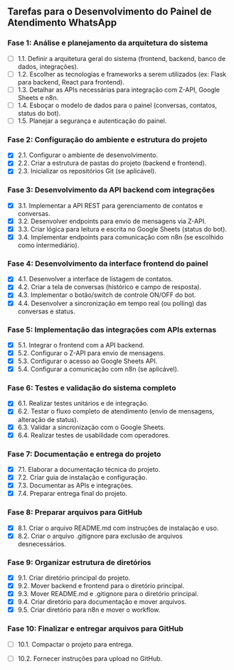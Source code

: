 ## Tarefas para o Desenvolvimento do Painel de Atendimento WhatsApp

### Fase 1: Análise e planejamento da arquitetura do sistema
- [ ] 1.1. Definir a arquitetura geral do sistema (frontend, backend, banco de dados, integrações).
- [ ] 1.2. Escolher as tecnologias e frameworks a serem utilizados (ex: Flask para backend, React para frontend).
- [ ] 1.3. Detalhar as APIs necessárias para integração com Z-API, Google Sheets e n8n.
- [ ] 1.4. Esboçar o modelo de dados para o painel (conversas, contatos, status do bot).
- [ ] 1.5. Planejar a segurança e autenticação do painel.

### Fase 2: Configuração do ambiente e estrutura do projeto
- [x] 2.1. Configurar o ambiente de desenvolvimento.
- [x] 2.2. Criar a estrutura de pastas do projeto (backend e frontend).
- [x] 2.3. Inicializar os repositórios Git (se aplicável).

### Fase 3: Desenvolvimento da API backend com integrações
- [x] 3.1. Implementar a API REST para gerenciamento de contatos e conversas.
- [x] 3.2. Desenvolver endpoints para envio de mensagens via Z-API.
- [x] 3.3. Criar lógica para leitura e escrita no Google Sheets (status do bot).
- [x] 3.4. Implementar endpoints para comunicação com n8n (se escolhido como intermediário).

### Fase 4: Desenvolvimento da interface frontend do painel
- [x] 4.1. Desenvolver a interface de listagem de contatos.
- [x] 4.2. Criar a tela de conversas (histórico e campo de resposta).
- [x] 4.3. Implementar o botão/switch de controle ON/OFF do bot.
- [x] 4.4. Desenvolver a sincronização em tempo real (ou polling) das conversas e status.

### Fase 5: Implementação das integrações com APIs externas
- [x] 5.1. Integrar o frontend com a API backend.
- [x] 5.2. Configurar o Z-API para envio de mensagens.
- [x] 5.3. Configurar o acesso ao Google Sheets API.
- [x] 5.4. Configurar a comunicação com n8n (se aplicável).

### Fase 6: Testes e validação do sistema completo
- [x] 6.1. Realizar testes unitários e de integração.
- [x] 6.2. Testar o fluxo completo de atendimento (envio de mensagens, alteração de status).
- [x] 6.3. Validar a sincronização com o Google Sheets.
- [x] 6.4. Realizar testes de usabilidade com operadores.

### Fase 7: Documentação e entrega do projeto
- [x] 7.1. Elaborar a documentação técnica do projeto.
- [x] 7.2. Criar guia de instalação e configuração.
- [x] 7.3. Documentar as APIs e integrações.
- [x] 7.4. Preparar entrega final do projeto.

### Fase 8: Preparar arquivos para GitHub
- [x] 8.1. Criar o arquivo README.md com instruções de instalação e uso.
- [x] 8.2. Criar o arquivo .gitignore para exclusão de arquivos desnecessários.

### Fase 9: Organizar estrutura de diretórios
- [x] 9.1. Criar diretório principal do projeto.
- [x] 9.2. Mover backend e frontend para o diretório principal.
- [x] 9.3. Mover README.md e .gitignore para o diretório principal.
- [x] 9.4. Criar diretório para documentação e mover arquivos.
- [x] 9.5. Criar diretório para n8n e mover o workflow.

### Fase 10: Finalizar e entregar arquivos para GitHub
- [ ] 10.1. Compactar o projeto para entrega.
- [ ] 10.2. Fornecer instruções para upload no GitHub.

